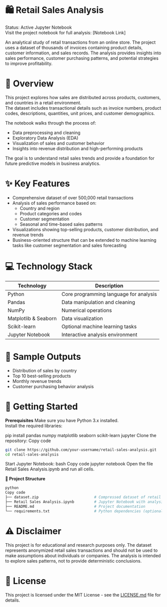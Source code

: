# 🛍️ Retail Sales Analysis
Status: Active Jupyter Notebook  
Visit the project notebook for full analysis: [Notebook Link]  

An analytical study of retail transactions from an online store. The project uses a dataset of thousands of invoices containing product details, customer information, and sales records. The analysis provides insights into sales performance, customer purchasing patterns, and potential strategies to improve profitability.

# 🌟 Overview
This project explores how sales are distributed across products, customers, and countries in a retail environment.  
The dataset includes transactional details such as invoice numbers, product codes, descriptions, quantities, unit prices, and customer demographics.  

The notebook walks through the process of:
- Data preprocessing and cleaning  
- Exploratory Data Analysis (EDA)  
- Visualization of sales and customer behavior  
- Insights into revenue distribution and high-performing products  

The goal is to understand retail sales trends and provide a foundation for future predictive models in business analytics.

# ✨ Key Features
- Comprehensive dataset of over 500,000 retail transactions  
- Analysis of sales performance based on:  
  - Country and region  
  - Product categories and codes  
  - Customer segmentation  
  - Seasonal and time-based sales patterns  
- Visualizations showing top-selling products, customer distribution, and revenue trends  
- Business-oriented structure that can be extended to machine learning tasks like customer segmentation and sales forecasting  

# 💻 Technology Stack
| Technology       | Description                          |
|------------------|--------------------------------------|
| Python           | Core programming language for analysis |
| Pandas           | Data manipulation and cleaning       |
| NumPy            | Numerical operations                 |
| Matplotlib & Seaborn | Data visualization              |
| Scikit-learn     | Optional machine learning tasks      |
| Jupyter Notebook | Interactive analysis environment     |

# 📸 Sample Outputs
- Distribution of sales by country  
- Top 10 best-selling products  
- Monthly revenue trends  
- Customer purchasing behavior analysis  

# 🚀 Getting Started
**Prerequisites**
Make sure you have Python 3.x installed.  
Install the required libraries:

pip install pandas numpy matplotlib seaborn scikit-learn jupyter
Clone the repository:
Copy code
```bash
git clone https://github.com/your-username/retail-sales-analysis.git
cd retail-sales-analysis
```
Start Jupyter Notebook:
bash
Copy code
jupyter notebook
Open the file Retail Sales Analysis.ipynb and run all cells.

**📁 Project Structure**
```bash
python
Copy code
├── dataset.zip                         # Compressed dataset of retail sales  
├── Retail Sales Analysis.ipynb         # Jupyter Notebook with analysis  
├── README.md                           # Project documentation  
└── requirements.txt                    # Python dependencies (optional)  
```
# ⚠️ Disclaimer
This project is for educational and research purposes only.
The dataset represents anonymized retail sales transactions and should not be used to make assumptions about individuals or companies.
The analysis is intended to explore sales patterns, not to provide deterministic conclusions.

# 📄 License
This project is licensed under the MIT License - see the [LICENSE.md](LICENSE.md) file for details.
